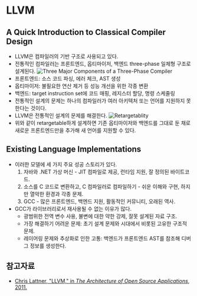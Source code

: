 # LLVM

## A Quick Introduction to Classical Compiler Design

* LLVM은 컴파일러의 기반 구조로 사용되고 있다.
* 전통적인 컴파일러는 프론트엔드, 옵티마이저, 백엔드 three-phase 일체형 구조로 설계된다.
  ![Three Major Components of a Three-Phase Compiler](https://aosabook.org/static/llvm/SimpleCompiler.png)
* 프론트엔드: 소스 코드 파싱, 에러 체크, AST 생성
* 옵티마이저: 불필요한 연산 제거 등 성능 개선을 위한 각종 변환
* 백엔드: target instruction set에 코드 매핑, 레지스터 할당, 명령 스케줄링
* 전통적인 설계의 문제는 하나의 컴파일러가 여러 아키텍처 또는 언어를 지원하지 못한다는 것이다.
* LLVM은 전통적인 설계의 문제를 해결한다.
  ![Retargetablity](https://aosabook.org/static/llvm/RetargetableCompiler.png)
* 위와 같이 retargetable하게 설계하면 기존 옵티마이저와 백엔드를 그대로 둔 채로 새로운 프론트엔드만을 추가해 새 언어를 지원할 수 있다.

## Existing Language Implementations

* 이러한 모델에 세 가지 주요 성공 스토리가 있다.
  1. 자바와 .NET 가상 머신 - JIT 컴파일로 제공, 런타임 지원, 잘 정의된 바이트코드.
  2. 소스를 C 코드로 변환하고, C 컴파일러로 컴파일하기 - 쉬운 이해와 구현, 하지만 열악한 환경과 각종 문제.
  3. GCC - 많은 프론트엔드, 백엔드 지원, 활동적인 커뮤니티, 오래된 역사.
* GCC가 라이브러리로서 재사용될 수 없는 이유가 많다.
  * 광범위한 전역 변수 사용, 불변에 대한 약한 강제, 잘못 설계된 자료 구조.
  * 가장 해결하기 어려운 문제: 초기 설계 문제와 시대에서 비롯된 고유한 구조적 문제.
  * 레이어링 문제와 추상화로 인한 고통: 백엔드가 프론트엔드 AST를 참조해 디버그 정보를 생성한다.

## 참고자료

* [Chris Lattner, "LLVM," in _The Architecture of Open Source Applications_, 2011.](https://aosabook.org/en/llvm.html)
